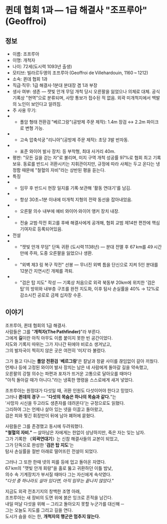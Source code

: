 # 퀸데 협회 1과 ― 1급 해결사 "조프루아" (Geoffroi)

## 정보

- 이름: 조프루아
- 이명: 개척자
- 나이: 72세(도시력 1093년 출생)
- 모티브: 빌라르두앵의 조프루아 (Geoffroi de Villehardouin, 1160 ~ 1212)
- 소속: 퀸데 협회 1과
- 직급·직무: 1급 해결사·1분대 분대장 겸 1과 부장
- 생사 여부: 생존 ― 잿빛 안개 무덤 개척 당시 오른팔을 잃었으나 의체로 대체. 공식 기록상 "현역"으로 분류되며, 사망 통보가 접수된 적 없음. 외곽 미개척지에서 백발의 노인이 보인다고 알려짐.
- 주 사용 무기:
- - 폴암 형태 전환검 "베르그랑"(공방제 주문 제작): 1.4m 장검 ↔ 2.2m 파이크로 변형 가능.
- - 고속 압축석궁 "리니아"(공방제 주문 제작): 초당 3발 반자동.
- - 표준 와이어 발사 장치: 등 부착형, 최대 사거리 40m.
- 평판: "모든 길을 걷는 자"로 불리며, 미지 구역 개척 성공률 97%로 협회 최고 기록 보유. 동료를 반드시 귀환시키는 지휘관이지만, 규정에 따라 사체는 두고 온다는 냉정함 때문에 "철혈의 자비"라는 상반된 평을 듣는다.
- 특징
- - 임무 후 반드시 현장 일지를 기록·보관해 '활동 연대기'를 남김.
- - 항상 30초~1분 이내에 미개척 지형의 전략 동선을 잡아내었음.
- - 오른팔 의수 내부에 예비 와이어·와이어 앵커 장치 내장.
- - 전술 교범·작전 회고를 후배 해결사에게 공개해, 협회 교범 제14판 편찬에 핵심 기여자로 등록되어있음.
- 전설
- - "잿빛 안개 무덤" 단독 귀환 (도시력 1138년) ― 분대 전멸 후 67 km를 49 시간 만에 주파, 도중 오른팔을 잃었으나 생환.
- - "외벽 제3 링 복구 작전" 선봉 ― 무너진 외벽 틈을 단신으로 지켜 5인 분대를 12분간 지연시킨 개체를 격퇴.
- - "검은 탑 지도" 작성 ― 기록상 처음으로 외곽 북동부 20km에 위치한 '검은 탑'의 방위와 내부층 구조를 완전 지도화, 이후 탐사 손실률을 40% → 12%로 감소시킨 공로로 금제 십자장 수훈.

## 이야기

조프루아, 퀸데 협회의 1급 해결사.  
사람들은 그를 "**개척자(The Pathfinder)**"라 부른다.  
그에게 **길**이란 아직 아무도 이름 붙이지 못한 빈 공간이었다.  
지도와 기록지 따위는 그가 지나간 뒤에야 비로소 생겨났고,  
그의 발자국이 찍히지 않은 곳은 여전히 '미지'라 불렸다.  

그가 들고 다니는 **폴암 전환검** '**베르그랑**'은 칼날과 창끝 사이를 끊임없이 갈아 끼웠다.  
언제나 등에 고정된 와이어 발사 장치는 남은 네 사람에게 돌아갈 길을 약속했고,  
오른팔의 강철 의수는 파편과 포자가 뜨거운 고통으로 달아오를 때마다  
"아직 돌아갈 때가 아니다."라는 냉혹한 명령을 스스로에게 새겨 넣었다.  

조프루아는 원정대가 다섯일 때, 귀환 인원도 다섯이어야 한다고 믿었다.  
그러나 **퀸데의 경구** ― "**다섯의 목숨은 하나의 목숨과 같다.**"는  
'사망자 시신을 두고라도 생존자를 데려온다'는 규정으로도 읽혔다.  
그리하여 그는 언제나 살아 있는 넷을 이끌고 돌아왔고,  
검은 피와 찢긴 휘장만이 뒤에 남아 폐허에 묻혔다.  

사람들은 그를 존경했고 동시에 두려워했다.  
**"철혈의 자비."** ─ 살아남은 자에게는 한없이 상냥하지만, 죽은 자는 잊는 남자.  
그가 기록한 《**외곽연대기**》는 신참 해결사들의 교본이 되었고,  
그가 단독으로 완성한 '**검은 탑 지도**'는  
탐사 손실률을 절반 아래로 떨어뜨린 전설이 되었다.  

그러나 그 또한 한때 넷의 피를 등에 업고 돌아온 자였다.  
67 km의 "잿빛 안개 회랑"을 홀로 뚫고 귀환하던 이틀 밤낮,  
의수 속 기계장치가 부서질 때마다 그는 자신에게 속삭였다.  
*"다섯 중 하나라도 살아 있다면, 아직 임무는 끝나지 않았다."*  

지금도 외곽 전초기지의 창백한 조명 아래,  
조프루아는 새 장비의 도면 위에 붉은 잉크로 흔적을 남긴다.  
내일 떠날 다섯을 위해 ─ 그리고 돌아오지 못할 누군가를 대신해 ─  
그는 오늘도 지도를 그리고 길을 연다.  
도시가 숨을 쉬는 한, **개척자의 행군은 멈추지 않는다.**
